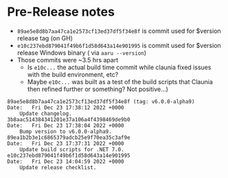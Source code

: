# Pre-Release notes
- `89ae5e8d8b7aa47ca1e2573cf13ed37df5f34e8f` is commit used for $version release tag (on GH)
- `e10c237ebd879041f49b6f1d58d643a14e901995` is commit used for $version release Windows binary ( via `aaru --version`)
- Those commits were ~3.5 hrs apart
  - Is `e10c...` the actual build time commit while claunia fixed issues with the build environment, etc? 
  - Maybe `e10c...` was built as a test of the build scripts that Claunia then refined further or something? Not positive...)

```
89ae5e8d8b7aa47ca1e2573cf13ed37df5f34e8f (tag: v6.0.0-alpha9)
Date:   Fri Dec 23 17:38:12 2022 +0000
    Update changelog.
3b8aac514384341201e37a106a4f4398469de9b0
Date:   Fri Dec 23 17:38:04 2022 +0000
    Bump version to v6.0.0-alpha9.
89ea1b2b3e1c6865379adcb25e9f70ea35c3af9e
Date:   Fri Dec 23 17:37:31 2022 +0000
    Update build scripts for .NET 7.0.
e10c237ebd879041f49b6f1d58d643a14e901995
Date:   Fri Dec 23 14:04:59 2022 +0000
    Update release checklist.
```
